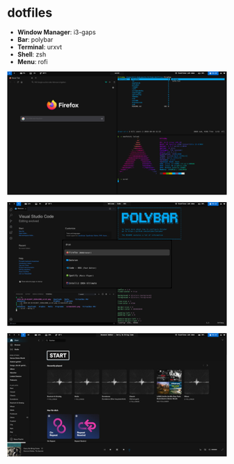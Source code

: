 # dotfiles

- **Window Manager**: i3-gaps
- **Bar**: polybar
- **Terminal**: urxvt
- **Shell**: zsh
- **Menu**: rofi

![Screenshot](https://github.com/089kili/dotfiles/blob/master/screenshots/screenshot1.png)

![Screenshot](https://github.com/089kili/dotfiles/blob/master/screenshots/screenshot2.png)

![Screenshot](https://github.com/089kili/dotfiles/blob/master/screenshots/screenshot3.png)

